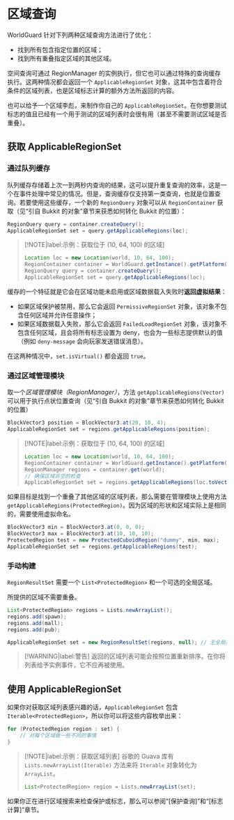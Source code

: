 # 区域查询

WorldGuard 针对下列两种区域查询方法进行了优化：

* 找到所有包含指定位置的区域；
* 找到所有重叠指定区域的其他区域。

空间查询可通过 RegionManager 的实例执行，但它也可以通过特殊的查询缓存执行。这两种情况都会返回一个 `ApplicableRegionSet` 对象，这其中包含着符合条件的区域列表，也是区域标志计算的额外方法所返回的内容。

也可以给予一个区域李彪，来制作你自己的 `ApplicableRegionSet`。在你想要测试标志的值且已经有一个用于测试的区域列表时会很有用（甚至不需要测试区域是否重叠）。

## 获取 ApplicableRegionSet

### 通过队列缓存

队列缓存存储着上次一到两秒内查询的结果，这可以提升重复查询的效率，这是一个在事件处理中常见的情况。但是，查询缓存仅支持第一类查询，也就是位置查询。若要使用这些缓存，一个新的 `RegionQuery` 对象可以从 `RegionContainer` 获取（见“引自 Bukkit 的对象”章节来获悉如何转化 Bukkit 的位置）：
```Java
RegionQuery query = container.createQuery();
ApplicableRegionSet set = query.getApplicableRegions(loc);
```
> [!NOTE|label:示例：获取位于 (10, 64, 100) 的区域]
> ```Java
> Location loc = new Location(world, 10, 64, 100);
> RegionContainer container = WorldGuard.getInstance().getPlatform().getRegionContainer();
> RegionQuery query = container.createQuery();
> ApplicableRegionSet set = query.getApplicableRegions(loc);
> ```

缓存的一个特征就是它会在区域功能未启用或区域数据载入失败时**返回虚拟结果**：

* 如果区域保护被禁用，那么它会返回 `PermissiveRegionSet` 对象，该对象不包含任何区域并允许任意操作；
* 如果区域数据载入失败，那么它会返回 `FailedLoadRegionSet` 对象，该对象不包含任何区域，且会将所有标志设置为 deny，也会为一些标志提供默认的值（例如 `deny-message` 会向玩家发送错误消息）。

在这两种情况中，`set.isVirtual()` 都会返回 `true`。

### 通过区域管理模块

取一个*区域管理模块（RegionManager）*，方法 `getApplicableRegions(Vector)` 可以用于执行点状位置查询（见“引自 Bukkit 的对象”章节来获悉如何转化 Bukkit 的位置）
```Java
BlockVector3 position = BlockVector3.at(20, 10, 4);
ApplicableRegionSet set = regions.getApplicableRegions(position);
```
> [!NOTE|label:示例：获取位于 (10, 64, 100) 的区域]
> ```Java
> Location loc = new Location(world, 10, 64, 100);
> RegionContainer container = WorldGuard.getInstance().getPlatform().getRegionContainer();
> RegionManager regions = container.get(world);
> // 确保区域非空的检查
> ApplicableRegionSet set = regions.getApplicableRegions(loc.toVector().toBlockPoint());
> ```

如果目标是找到一个重叠了其他区域的区域列表，那么需要在管理模块上使用方法 `getApplicableRegions(ProtectedRegion)`。因为区域的形状和区域实际上是相同的，需要使用虚拟命名。
```Java
BlockVector3 min = BlockVector3.at(0, 0, 0);
BlockVector3 max = BlockVector3.at(10, 10, 10);
ProtectedRegion test = new ProtectedCuboidRegion("dummy", min, max);
ApplicableRegionSet set = regions.getApplicableRegions(test);
```

### 手动构建

`RegionResultSet` 需要一个 `List<ProtectedRegion>` 和一个可选的全局区域。

所提供的区域不需要重叠。

```Java
List<ProtectedRegion> regions = Lists.newArrayList();
regions.add(spawn);
regions.add(mall);
regions.add(pub);

ApplicableRegionSet set = new RegionResultSet(regions, null); // 无全局区域的情况
```
> [!WARNING|label:警告]
> 返回的区域列表可能会按照位置重新排序。在你将列表给予实例事件，它不应再被使用。

## 使用 ApplicableRegionSet

如果你对获取区域列表感兴趣的话，`ApplicableRegionSet` 包含 `Iterable<ProtectedRegion>`，所以你可以将这些内容枚举出来：
```Java
for (ProtectedRegion region : set) {
    // 对每个区域做一些不同的事情
}
```

> [!NOTE|label:示例：获取区域列表]
> 谷歌的 Guava 库有 `Lists.newArrayList(Iterable)` 方法来将 `Iterable` 对象转化为 `ArrayList`。
> ```Java
> List<ProtectedRegion> region = Lists.newArrayList(set);
> ```

如果你正在进行区域搜索来检查保护或标志，那么可以参阅“[保护查询]”和“[标志计算]”章节。